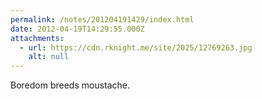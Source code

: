```yaml
---
permalink: /notes/201204191429/index.html
date: 2012-04-19T14:29:55.000Z
attachments:
  - url: https://cdn.rknight.me/site/2025/12769263.jpg
    alt: null
---
```


Boredom breeds moustache.
